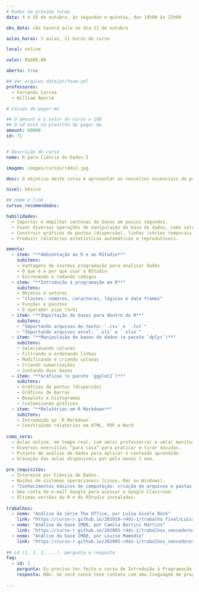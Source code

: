 ```yaml
---
# Dados da próxima turma
data: 4 a 28 de outubro, às segundas e quintas, das 19h00 às 22h00

obs_data: não haverá aula no dia 11 de outubro

aulas_horas: 7 aulas, 21 horas de curso

local: online

valor: R$600,00

aberto: true

## Ver arquivo data/pt/team.yml
professores:
  - Fernando Correa
  - William Amorim

# Coisas do pagar.me

## O amount é o valor do curso x 100
## O id está na planilha do pagar.me
amount: 60000
id: 71


# Descrição do curso
nome: R para Ciência de Dados I

imagem: images/cursos/r4ds1.jpg

desc: O objetivo deste curso é apresentar os conceitos essenciais de programação em R para Ciência de Dados. A partir de exemplos reais de análise de dados, apresentaremos os principais pacotes para importação, manipulação e visualização de dados. Para motivar ainda mais, ensinaremos também como utilizar o R para criar um dashboard para comunicarmos nossos resultados.

nivel: básico

## nome e link
cursos_recomendados:

habilidades:
  - Importar e empilhar centenas de bases em poucos segundos.
  - Fazer diversas operações de manipulação de base de dados, como selecionar, criar e modificar colunas, ordenar e filtrar linhas, criar agregações e juntar duas bases
  - Construir gráficos de pontos (dispersão), linhas (séries temporais), barras, boxplots e histogramas.
  - Produzir relatórios estatísticos automáticos e reprodutíveis.

ementa: 
  - item: "**Ambientação ao R e ao RStudio**"
    subitens: 
    - Vantagens de usarmos programação para analisar dados
    - O que é e por que usar o RStudio
    - Escrevendo e rodando códigos
  - item: "**Introdução à programação em R**"
    subitens: 
    - Objetos e vetores
    - "Classes: números, caracteres, lógicos e data frames"
    - Funções e pacotes
    - O operador pipe (%>%)
  - item: "**Importação de bases para dentro do R**"
    subitens:
    - "Importando arquivos de texto: `.csv` e `.txt`"
    - "Importando arquivos excel: `.xls` e `.xlsx`"
  - item: "**Manipulação de bases de dados (o pacote `dplyr`)**"
    subitens:
    - Selecionando colunas 
    - Filtrando e ordenando linhas
    - Modificando e criando colunas 
    - Criando sumarizações
    - Juntando duas bases
  - item: "**Gráficos (o pacote `ggplot2`)**"
    subitens:
    - Gráficos de pontos (dispersão)
    - Gráficos de barras
    - Boxplots e histogramas
    - Customizando gráficos
  - item: "**Relatórios em R Markdown**"
    subitens:
    - Introdução ao `R Markdown`
    - Construindo relatórios em HTML, PDF e Word  
    
como_sera: 
  - Aulas online, em tempo real, com um(a) professor(a) e um(a) monitor(a).
  - Diversos exercícios “para casa” para praticar e tirar dúvidas.
  - Projeto de análise de dados para aplicar o conteúdo aprendido.
  - Gravação das aulas disponíveis por pelo menos 1 ano.
  
pre_requisitos: 
  - Interesse por Ciência de Dados.
  - Noções de sistemas operacionais (Linux, Mac ou Windows).
  - "Conhecimentos básicos de computação: criação de arquivos e pastas, instalação de programas, navegação na internet."
  - Uma conta de e-mail Google para acessar o Google Classroom.
  - Últimas versões do R e do RStudio instaladas.
  
trabalhos:
  - nome: "Análise da série The Office, por Luísa Gisele Böck"
    link: "https://curso-r.github.io/202010-r4ds-1/trabalho_final/Luisa_Bock.html"
  - nome: "Análise da base IMDB, por Camila Bertini Martins"
    link: "https://curso-r.github.io/202005-r4ds-1/trabalhos_vencedores/Desafio_flexdasboard.html"
  - nome: "Análise da base IMDB, por Louise Mamedio"
    link: "https://curso-r.github.io/202005-r4ds-1/trabalhos_vencedores/concursolouise.html"
    
## id (1, 2, 3, ...), pergunta e resposta
faq:
  - id: 1
    pergunta: Eu preciso ter feito o curso de Introdução à Programação em R antes?
    resposta: Não. Se você nunca teve contato com uma linguagem de programação, recomendamos que inicie a sua jornada pelo curso de Introdução à Programação em R para se familiarizar com os conceitos de lógica de programação, mas ele não é um pré-requisito para o curso de R para Ciência de Dados I.
  
---
```


